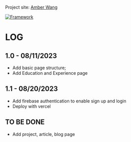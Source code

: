 Project site: [Amber Wang](https://qianqian-wang-1997-github-io.vercel.app/)

[![Framework](https://skillicons.dev/icons?i=js,vite,react,tailwind,vercel)](https://skillicons.dev)

# LOG
## 1.0 - 08/11/2023
* Add basic page structure;
* Add Education and Experience page

## 1.1 - 08/20/2023 
* Add firebase authentication to enable sign up and login
* Deploy with vercel
  
## TO BE DONE
* Add project, article, blog page
  
